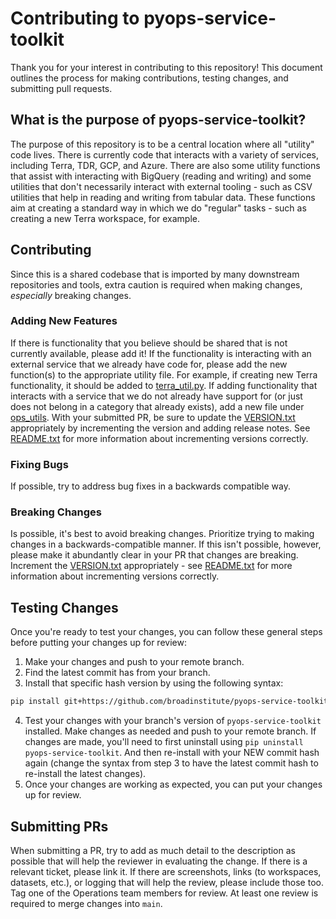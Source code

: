 # Contributing to pyops-service-toolkit

Thank you for your interest in contributing to this repository! This document outlines the process for making contributions, testing changes, and submitting pull requests.

## What is the purpose of pyops-service-toolkit?  
The purpose of this repository is to be a central location where all "utility" code lives. There is currently 
code that interacts with a variety of services, including Terra, TDR, GCP, and Azure. There are also some utility 
functions that assist with interacting with BigQuery (reading and writing) and some utilities that don't necessarily 
interact with external tooling - such as CSV utilities that help in reading and writing from tabular data. These 
functions aim at creating a standard way in which we do "regular" tasks - such as creating a new Terra workspace, 
for example.  

## Contributing 
Since this is a shared codebase that is imported by many downstream repositories and tools, extra caution is 
required when making changes, _especially_ breaking changes.

### Adding New Features
If there is functionality that you believe should be shared that is not currently available, please add it! If 
the functionality is interacting with an external service that we already have code for, please add the new function(s) 
to the appropriate utility file. For example, if creating new Terra functionality, it should be added to 
[terra_util.py](ops_utils/terra_utils/terra_util.py). If adding functionality that interacts with a service that we 
do not already have support for (or just does not belong in a category that already exists), add a new file under 
[ops_utils](ops_utils). With your submitted PR, be sure to update the [VERSION.txt](VERSION.txt) appropriately by 
incrementing the version and adding release notes. See [README.txt](README.md#versioning) for more information 
about incrementing versions correctly.  

### Fixing Bugs 
If possible, try to address bug fixes in a backwards compatible way. 

### Breaking Changes 
Is possible, it's best to avoid breaking changes. Prioritize trying to making changes in a backwards-compatible 
manner. If this isn't possible, however, please make it abundantly clear in your PR that changes are breaking. 
Increment the [VERSION.txt](VERSION.txt) appropriately - see [README.txt](README.md#versioning) for more information 
about incrementing versions correctly.

## Testing Changes 
Once you're ready to test your changes, you can follow these general steps before putting your changes up for review:

1. Make your changes and push to your remote branch. 
2. Find the latest commit has from your branch. 
3. Install that specific hash version by using the following syntax:
```bash
pip install git+https://github.com/broadinstitute/pyops-service-toolkit.git@{COMMIT_HASH}#egg=pyops-service-toolkit
```
4. Test your changes with your branch's version of `pyops-service-toolkit` installed. Make changes as needed and 
   push to your remote branch. If changes are made, you'll need to first uninstall using `pip uninstall 
   pyops-service-toolkit`. And then re-install with your NEW commit hash again (change the syntax from step 3 to 
   have the latest commit hash to re-install the latest changes). 
5. Once your changes are working as expected, you can put your changes up for review. 

## Submitting PRs
When submitting a PR, try to add as much detail to the description as possible that will help the reviewer in 
evaluating the change. If there is a relevant ticket, please link it. If there are screenshots, links (to workspaces,
datasets, etc.), or logging that will help the review, please include those too. Tag one of the Operations team 
members for review. At least one review is required to merge changes into `main`.  
